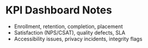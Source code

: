 # KPI Dashboard Notes

- Enrollment, retention, completion, placement
- Satisfaction (NPS/CSAT), quality defects, SLA
- Accessibility issues, privacy incidents, integrity flags

